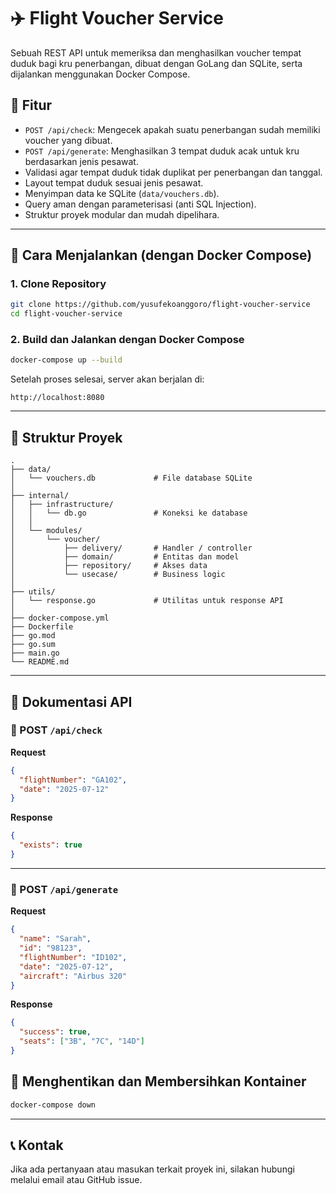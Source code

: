 
# ✈️ Flight Voucher Service

Sebuah REST API untuk memeriksa dan menghasilkan voucher tempat duduk bagi kru penerbangan, dibuat dengan GoLang dan SQLite, serta dijalankan menggunakan Docker Compose.

## 🔧 Fitur

- `POST /api/check`: Mengecek apakah suatu penerbangan sudah memiliki voucher yang dibuat.
- `POST /api/generate`: Menghasilkan 3 tempat duduk acak untuk kru berdasarkan jenis pesawat.
- Validasi agar tempat duduk tidak duplikat per penerbangan dan tanggal.
- Layout tempat duduk sesuai jenis pesawat.
- Menyimpan data ke SQLite (`data/vouchers.db`).
- Query aman dengan parameterisasi (anti SQL Injection).
- Struktur proyek modular dan mudah dipelihara.

---

## 🚀 Cara Menjalankan (dengan Docker Compose)

### 1. Clone Repository

```bash
git clone https://github.com/yusufekoanggoro/flight-voucher-service
cd flight-voucher-service
```

### 2. Build dan Jalankan dengan Docker Compose

```bash
docker-compose up --build
```

Setelah proses selesai, server akan berjalan di:

```
http://localhost:8080
```

---

## 📂 Struktur Proyek

```
.
├── data/
│   └── vouchers.db             # File database SQLite
│
├── internal/
│   ├── infrastructure/
│   │   └── db.go               # Koneksi ke database
│   │
│   └── modules/
│       └── voucher/
│           ├── delivery/       # Handler / controller
│           ├── domain/         # Entitas dan model
│           ├── repository/     # Akses data
│           └── usecase/        # Business logic
│
├── utils/
│   └── response.go             # Utilitas untuk response API
│
├── docker-compose.yml
├── Dockerfile
├── go.mod
├── go.sum
├── main.go
└── README.md
```

---

## 📮 Dokumentasi API

### 🔎 POST `/api/check`

**Request**

```json
{
  "flightNumber": "GA102",
  "date": "2025-07-12"
}
```

**Response**

```json
{
  "exists": true
}
```

---

### 🎫 POST `/api/generate`

**Request**

```json
{
  "name": "Sarah",
  "id": "98123",
  "flightNumber": "ID102",
  "date": "2025-07-12",
  "aircraft": "Airbus 320"
}
```

**Response**

```json
{
  "success": true,
  "seats": ["3B", "7C", "14D"]
}
```

## 🧼 Menghentikan dan Membersihkan Kontainer

```bash
docker-compose down
```

---

## 📞 Kontak

Jika ada pertanyaan atau masukan terkait proyek ini, silakan hubungi melalui email atau GitHub issue.